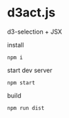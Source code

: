 # d3act.js

d3-selection + JSX

install

`npm i` 

start dev server

`npm start`

build

`npm run dist`
